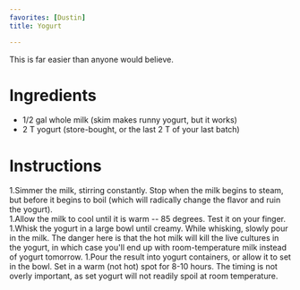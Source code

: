 ```yaml
---
favorites: [Dustin]
title: Yogurt

---
```

This is far easier than anyone would believe.

# Ingredients

* 1/2 gal whole milk (skim makes runny yogurt, but it works)
* 2 T yogurt (store-bought, or the last 2 T of your last batch)

# Instructions

 1.Simmer the milk, stirring constantly.  Stop when the milk begins to steam, but before it begins to boil (which will radically change the flavor and ruin the yogurt).  
 1.Allow the milk to cool until it is warm -- 85 degrees.  Test it on your finger.
 1.Whisk the yogurt in a large bowl until creamy.  While whisking, slowly pour in the milk.  The danger here is that the hot milk will kill the live cultures in the yogurt, in which case you'll end up with room-temperature milk instead of yogurt tomorrow.
 1.Pour the result into yogurt containers, or allow it to set in the bowl.  Set in a warm (not hot) spot for 8-10 hours.  The timing is not overly important, as set yogurt will not readily spoil at room temperature.
